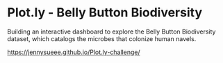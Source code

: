 # Plot.ly - Belly Button Biodiversity

Building  an interactive dashboard to explore the Belly Button Biodiversity dataset, which catalogs the microbes that colonize human navels.

https://jennysueee.github.io/Plot.ly-challenge/
